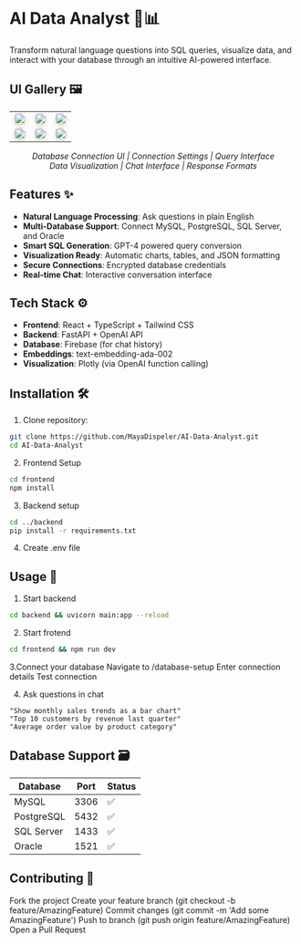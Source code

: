 # AI Data Analyst 🤖📊

Transform natural language questions into SQL queries, visualize data, and interact with your database through an intuitive AI-powered interface.


## UI Gallery 🖼️

<div align="center">
  <table>
    <tr>
      <td><img src="/Screenshot%202025-02-25%20at%2012.40.14 PM.png" width="100%" style="border-radius:8px; box-shadow:0 4px 8px rgba(0,0,0,0.1);"></td>
      <td><img src="/Screenshot%202025-02-25%20at%2012.40.28 PM.png" width="100%" style="border-radius:8px; box-shadow:0 4px 8px rgba(0,0,0,0.1);"></td>
      <td><img src="/Screenshot%202025-02-25%20at%2012.40.40 PM.png" width="100%" style="border-radius:8px; box-shadow:0 4px 8px rgba(0,0,0,0.1);"></td>
    </tr>
    <tr>
      <td><img src="/Screenshot%202025-02-25%20at%202.03.27 PM.png" width="100%" style="border-radius:8px; box-shadow:0 4px 8px rgba(0,0,0,0.1);"></td>
      <td><img src="/Screenshot%202025-04-03%20at%2011.18.07 AM.png" width="100%" style="border-radius:8px; box-shadow:0 4px 8px rgba(0,0,0,0.1);"></td>
      <td><img src="/Screenshot%202025-04-03%20at%2011.18.26 AM.png" width="100%" style="border-radius:8px; box-shadow:0 4px 8px rgba(0,0,0,0.1);"></td>
    </tr>
  </table>
  <p><em>Database Connection UI | Connection Settings | Query Interface<br>Data Visualization | Chat Interface | Response Formats</em></p>
</div>

## Features ✨
- **Natural Language Processing**: Ask questions in plain English
- **Multi-Database Support**: Connect MySQL, PostgreSQL, SQL Server, and Oracle
- **Smart SQL Generation**: GPT-4 powered query conversion
- **Visualization Ready**: Automatic charts, tables, and JSON formatting
- **Secure Connections**: Encrypted database credentials
- **Real-time Chat**: Interactive conversation interface

## Tech Stack ⚙️
- **Frontend**: React + TypeScript + Tailwind CSS
- **Backend**: FastAPI + OpenAI API
- **Database**: Firebase (for chat history)
- **Embeddings**: text-embedding-ada-002
- **Visualization**: Plotly (via OpenAI function calling)

## Installation 🛠️

1. Clone repository:
```bash
git clone https://github.com/MayaDispeler/AI-Data-Analyst.git
cd AI-Data-Analyst
```
2. Frontend Setup
```bash
cd frontend
npm install
```
3. Backend setup
```bash
cd ../backend
pip install -r requirements.txt
```
4. Create .env file

## Usage 🚀
1. Start backend
```bash
cd backend && uvicorn main:app --reload
```
2. Start frotend
```bash
cd frontend && npm run dev
```
3.Connect your database
Navigate to /database-setup
Enter connection details
Test connection

4. Ask questions in chat
```
"Show monthly sales trends as a bar chart"
"Top 10 customers by revenue last quarter"
"Average order value by product category"
```

## Database Support 🗃️

| Database    | Port  | Status |
|-------------|-------|--------|
| MySQL       | 3306  | ✅     |
| PostgreSQL  | 5432  | ✅     |
| SQL Server  | 1433  | ✅     |
| Oracle      | 1521  | ✅     |

## Contributing 🤝
Fork the project
Create your feature branch (git checkout -b feature/AmazingFeature)
Commit changes (git commit -m 'Add some AmazingFeature')
Push to branch (git push origin feature/AmazingFeature)
Open a Pull Request
